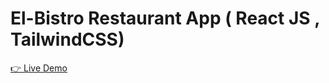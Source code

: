 # El-Bistro Restaurant App ( React JS , TailwindCSS) 
<a href = 'https://magnificent-hummingbird-fddbfe.netlify.app'> 👉 Live Demo </a>

